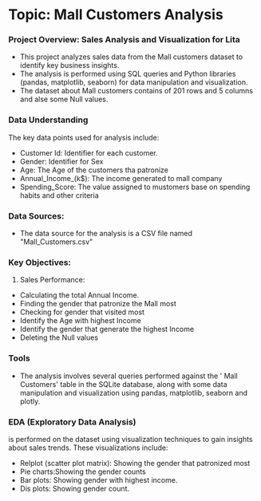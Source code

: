 # Topic:  Mall Customers Analysis

### Project Overview: Sales Analysis and Visualization for Lita

- This project analyzes sales data from the Mall customers dataset to identify key business insights. 
- The analysis is performed using SQL queries and Python libraries (pandas, matplotlib, seaborn) for data manipulation and visualization.
- The dataset about Mall customers contains of 201 rows and 5 columns and alse some Null values.


### Data Understanding

The key data points used for analysis include:
- Customer Id: Identifier for each customer.
- Gender: Identifier for Sex
- Age: The Age of the customers tha patronize
- Annual_Income_(k$): The income generated to mall company
- Spending_Score: The value assigned to mustomers base on spending habits and other criteria 

### Data Sources:
- The data source for the analysis is a CSV file named "Mall_Customers.csv"

### Key Objectives:

1. Sales Performance:
- Calculating the total Annual Income.
- Finding the gender that patronize the Mall most
- Checking for gender that visited most
- Identify the Age with highest Income
- Identify the gender that generate the highest Income
- Deleting the Null values

### Tools

- The analysis involves several queries performed against the ' Mall Customers' table in the SQLite database,
  along with some data manipulation and visualization using pandas, matplotlib, seaborn and plotly.

###  EDA (Exploratory Data Analysis)
 is performed on the dataset using visualization techniques to gain insights about sales trends. These visualizations include:
- Relplot (scatter plot matrix): Showing the gender that patronized most
- Pie charts:Showing the gender counts
- Bar plots: Showing gender with highest income.
- Dis plots: Showing gender count.
